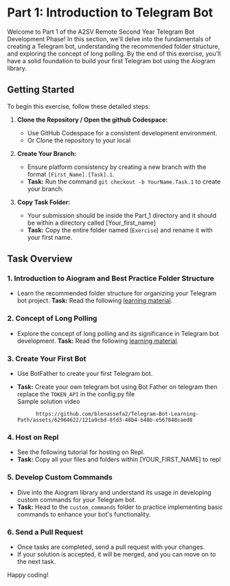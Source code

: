 # Part 1: Introduction to Telegram Bot

Welcome to Part 1 of the A2SV Remote Second Year Telegram Bot Development Phase! In this section, we'll delve into the fundamentals of creating a Telegram bot, understanding the recommended folder structure, and exploring the concept of long polling. By the end of this exercise, you'll have a solid foundation to build your first Telegram bot using the Aiogram library.

## Getting Started

To begin this exercise, follow these detailed steps:

1. **Clone the Repository / Open the github Codespace:**
   - Use GitHub Codespace for a consistent development environment.
   - Or Clone the repository to your local 

2. **Create Your Branch:**
   - Ensure platform consistency by creating a new branch with the format `[First_Name].[Task].1`.
   - **Task:** Run the command `git checkout -b YourName.Task.1` to create your branch.

3. **Copy Task Folder:**
   - Your submission should be inside the Part_1 directory and it should be within a directory called [Your_first_name]
   - **Task:** Copy the entire folder named  (`Exercise`) and rename it with your first name.

## Task Overview

### 1. Introduction to Aiogram and Best Practice Folder Structure
   - Learn the recommended folder structure for organizing your Telegram bot project.
   **Task:** Read the following [learning material]().

### 2. Concept of Long Polling
   - Explore the concept of long polling and its significance in Telegram bot development.
   **Task:** Read the following [learning material]().

### 3. Create Your First Bot
   - Use BotFather to create your first Telegram bot.
   - **Task:** Create your own telegram bot using Bot Father on telegram then replace the `TOKEN_API` in the config.py file <br>
               Sample solution video <br>
               
               https://github.com/blenassefa2/Telegram-Bot-Learning-Path/assets/62964622/121a9cbd-8fd3-48b4-b48b-e567848caed8

### 4. Host on Repl
   - See the following tutorial for hosting on Repl.
   - **Task:** Copy all your files and folders within [YOUR_FIRST_NAME] to repl

### 5. Develop Custom Commands
   - Dive into the Aiogram library and understand its usage in developing custom commands for your Telegram bot.
   - **Task:** Head to the `custom_commands` folder to practice implementing basic commands to enhance your bot's functionality.
     
### 6. Send a Pull Request
   - Once tasks are completed, send a pull request with your changes.
   - If your solution is accepted, it will be merged, and you can move on to the next task.

Happy coding!
